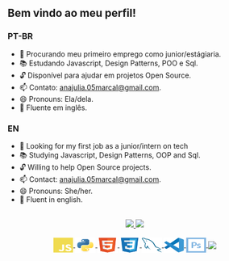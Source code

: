 ## **Bem vindo ao meu perfil!**

 ###  PT-BR
- 🔎 Procurando meu primeiro emprego como junior/estágiaria.
- 📚 Estudando Javascript, Design Patterns, POO e Sql.
- 🔓 Disponível para ajudar em projetos Open Source.
- 📫 Contato: anajulia.05marcal@gmail.com.
- 😄 Pronouns: Ela/dela.
- 📖 Fluente em inglês.

 ###  EN
- 🔎 Looking for my first job as a junior/intern on tech
- 📚 Studying Javascript, Design Patterns, OOP and Sql.
- 🔓 Willing to help Open Source projects.
- 📫 Contact: anajulia.05marcal@gmail.com.
- 😄 Pronouns: She/her.
- 📖 Fluent in english.

<br>

<div align="center">
  <a href="https://github.com/Julia-Marcal">
  <img height="180em" src="https://github-readme-stats.vercel.app/api?username=Julia-Marcal&show_icons=true&theme=github_dark&include_all_commits=true&count_private=true"/>
  <img height="180em" src="https://github-readme-stats.vercel.app/api/top-langs/?username=Julia-Marcal&layout=compact&langs_count=7&theme=github_dark"/>
</div>

<div style="display: block" align="center"><br>
  <img align="center" alt="Julia-Js" height="30" width="40" src="https://raw.githubusercontent.com/devicons/devicon/master/icons/javascript/javascript-plain.svg">
  <img align="center" alt="Julia-Python" height="30" width="40" src="https://raw.githubusercontent.com/devicons/devicon/master/icons/python/python-original.svg">
  <img align="center" alt="Julia-HTML" height="30" width="40" src="https://raw.githubusercontent.com/devicons/devicon/master/icons/html5/html5-original.svg">
  <img align="center" alt="Julia-CSS" height="30" width="40" src="https://raw.githubusercontent.com/devicons/devicon/master/icons/css3/css3-original.svg">
  <img align="center" alt="Julia-MYSQL" height="30" width="40" src="https://raw.githubusercontent.com/devicons/devicon/master/icons/mysql/mysql-original.svg">
  <img align="center" alt="Julia-VSCODE" height="30" width="40" src="https://raw.githubusercontent.com/devicons/devicon/master/icons/vscode/vscode-original.svg">
  <img align="center" alt="Julia-PHOTOSHOP" height="30" width="40" src="https://raw.githubusercontent.com/devicons/devicon/master/icons/photoshop/photoshop-line.svg">
   <a href = "mailto:anajulia.05marcali@gmail.com"><img align="center" src="https://img.shields.io/badge/Gmail-D14836?style=for-the-badge&logo=gmail&logoColor=white" target="_blank"></a> 
</div> 
